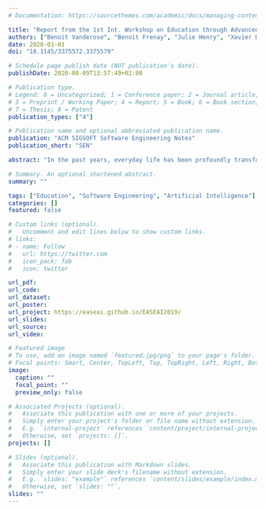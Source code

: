 ```yaml
---
# Documentation: https://sourcethemes.com/academic/docs/managing-content/

title: "Report from the 1st Int. Workshop on Education through Advanced Software Engineering and Artificial Intelligence (EASEAI '19)"
authors: ["Benoit Vanderose", "Benoit Frenay", "Julie Henry", "Xavier Devroey"]
date: 2020-01-01
doi: "10.1145/3375572.3375579"

# Schedule page publish date (NOT publication's date).
publishDate: 2020-08-09T13:57:49+02:00

# Publication type.
# Legend: 0 = Uncategorized; 1 = Conference paper; 2 = Journal article;
# 3 = Preprint / Working Paper; 4 = Report; 5 = Book; 6 = Book section;
# 7 = Thesis; 8 = Patent
publication_types: ["4"]

# Publication name and optional abbreviated publication name.
publication: "ACM SIGSOFT Software Engineering Notes"
publication_short: "SEN"

abstract: "In the past years, everyday life has been profoundly transformed by the development and widespread of digital technologies. Gen- eral, as well as specialized audiences, have to face an ever-increasing amount of knowledge and learn new abilities. This rst edition of the EASEAI workshop tried to address that challenge by look- ing at software engineering, education, and arti cial intelligence research elds to explore how they can be combined. Speci cally, we brought together researchers, teachers, and practitioners who use advanced software engineering tools and arti cial intelligence techniques in education. And researchers and teachers in edu- cation science who address the problem of improving the aware- ness regarding digital technologies through a transgenerational and transdisciplinary range of students."

# Summary. An optional shortened abstract.
summary: ""

tags: ["Education", "Software Engineering", "Artificial Intelligence"]
categories: []
featured: false

# Custom links (optional).
#   Uncomment and edit lines below to show custom links.
# links:
# - name: Follow
#   url: https://twitter.com
#   icon_pack: fab
#   icon: twitter

url_pdf:
url_code:
url_dataset:
url_poster:
url_project: https://easeai.github.io/EASEAI2019/
url_slides:
url_source:
url_video:

# Featured image
# To use, add an image named `featured.jpg/png` to your page's folder.
# Focal points: Smart, Center, TopLeft, Top, TopRight, Left, Right, BottomLeft, Bottom, BottomRight.
image:
  caption: ""
  focal_point: ""
  preview_only: false

# Associated Projects (optional).
#   Associate this publication with one or more of your projects.
#   Simply enter your project's folder or file name without extension.
#   E.g. `internal-project` references `content/project/internal-project/index.md`.
#   Otherwise, set `projects: []`.
projects: []

# Slides (optional).
#   Associate this publication with Markdown slides.
#   Simply enter your slide deck's filename without extension.
#   E.g. `slides: "example"` references `content/slides/example/index.md`.
#   Otherwise, set `slides: ""`.
slides: ""
---
```

